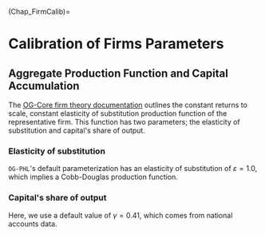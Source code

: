 (Chap_FirmCalib)=
# Calibration of Firms Parameters

## Aggregate Production Function and Capital Accumulation

The [OG-Core firm theory documentation](https://pslmodels.github.io/OG-Core/content/theory/firms.html) outlines the constant returns to scale, constant elasticity of substitution production function of the representative firm.  This function has two parameters; the elasticity of substitution and capital's share of output.

### Elasticity of substitution

`OG-PHL`'s default parameterization has an elasticity of substitution of $\varepsilon=1.0$, which implies a Cobb-Douglas production function.

### Capital's share of output

Here, we use a default value of $\gamma =0.41$, which comes from national accounts data.
